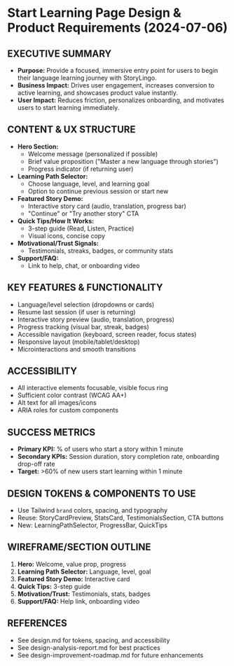 # Start Learning Page Design & Product Requirements (2024-07-06)

## EXECUTIVE SUMMARY
- **Purpose:** Provide a focused, immersive entry point for users to begin their language learning journey with StoryLingo.
- **Business Impact:** Drives user engagement, increases conversion to active learning, and showcases product value instantly.
- **User Impact:** Reduces friction, personalizes onboarding, and motivates users to start learning immediately.

## CONTENT & UX STRUCTURE
- **Hero Section:**
  - Welcome message (personalized if possible)
  - Brief value proposition ("Master a new language through stories")
  - Progress indicator (if returning user)
- **Learning Path Selector:**
  - Choose language, level, and learning goal
  - Option to continue previous session or start new
- **Featured Story Demo:**
  - Interactive story card (audio, translation, progress bar)
  - "Continue" or "Try another story" CTA
- **Quick Tips/How It Works:**
  - 3-step guide (Read, Listen, Practice)
  - Visual icons, concise copy
- **Motivational/Trust Signals:**
  - Testimonials, streaks, badges, or community stats
- **Support/FAQ:**
  - Link to help, chat, or onboarding video

## KEY FEATURES & FUNCTIONALITY
- Language/level selection (dropdowns or cards)
- Resume last session (if user is returning)
- Interactive story preview (audio, translation, progress)
- Progress tracking (visual bar, streak, badges)
- Accessible navigation (keyboard, screen reader, focus states)
- Responsive layout (mobile/tablet/desktop)
- Microinteractions and smooth transitions

## ACCESSIBILITY
- All interactive elements focusable, visible focus ring
- Sufficient color contrast (WCAG AA+)
- Alt text for all images/icons
- ARIA roles for custom components

## SUCCESS METRICS
- **Primary KPI:** % of users who start a story within 1 minute
- **Secondary KPIs:** Session duration, story completion rate, onboarding drop-off rate
- **Target:** >60% of new users start learning within 1 minute

## DESIGN TOKENS & COMPONENTS TO USE
- Use Tailwind `brand` colors, spacing, and typography
- Reuse: StoryCardPreview, StatsCard, TestimonialsSection, CTA buttons
- New: LearningPathSelector, ProgressBar, QuickTips

## WIREFRAME/SECTION OUTLINE
1. **Hero:** Welcome, value prop, progress
2. **Learning Path Selector:** Language, level, goal
3. **Featured Story Demo:** Interactive card
4. **Quick Tips:** 3-step guide
5. **Motivation/Trust:** Testimonials, stats, badges
6. **Support/FAQ:** Help link, onboarding video

## REFERENCES
- See design.md for tokens, spacing, and accessibility
- See design-analysis-report.md for best practices
- See design-improvement-roadmap.md for future enhancements 